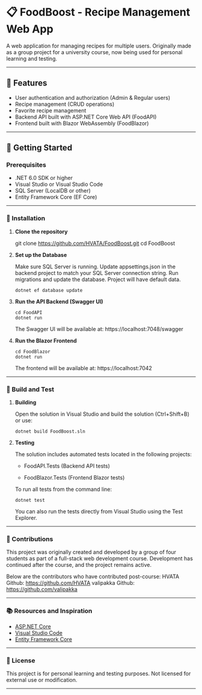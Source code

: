 ﻿# 📋 FoodBoost - Recipe Management Web App

A web application for managing recipes for multiple users. Originally made as a group project for a university course, now being used for personal learning and testing.

---

## 🌟 Features
- User authentication and authorization (Admin & Regular users)
- Recipe management (CRUD operations)
- Favorite recipe management
- Backend API built with ASP.NET Core Web API (FoodAPI)
- Frontend built with Blazor WebAssembly (FoodBlazor)

---

## 🚀 Getting Started

### Prerequisites
- .NET 6.0 SDK or higher
- Visual Studio or Visual Studio Code
- SQL Server (LocalDB or other)
- Entity Framework Core (EF Core)

---

### 🔧 Installation

1. **Clone the repository**
																																																														
	git clone https://github.com/HVATA/FoodBoost.git
    cd FoodBoost

2. **Set up the Database** 
	
	Make sure SQL Server is running.
	Update appsettings.json in the backend project to match your SQL Server connection string.
	Run migrations and update the database. Project will have default data.
    		
	   dotnet ef database update

3. **Run the API Backend (Swagger UI)**
		
	   cd FoodAPI
       dotnet run

	The Swagger UI will be available at: https://localhost:7048/swagger

4. **Run the Blazor Frontend**

	   cd FoodBlazor
       dotnet run

	The frontend will be available at: https://localhost:7042

---

### 🧩 Build and Test

1. **Building**
																																																														
	Open the solution in Visual Studio and build the solution (Ctrl+Shift+B) or use:
    
	   dotnet build FoodBoost.sln

2. **Testing** 
	
	The solution includes automated tests located in the following projects:
	
	  - FoodAPI.Tests (Backend API tests)

	  - FoodBlazor.Tests (Frontend Blazor tests)

	To run all tests from the command line:
    		
	   dotnet test

	You can also run the tests directly from Visual Studio using the Test Explorer.

---

### 🤝 Contributions

This project was originally created and developed by a group of four students as part of a full-stack web development course. 
Development has continued after the course, and the project remains active.

Below are the contributors who have contributed post-course:
HVATA Github: https://github.com/HVATA
valipakka Github: https://github.com/valipakka

---

### 📚 Resources and Inspiration

   - [ASP.NET Core](https://github.com/aspnet/Home)
   - [Visual Studio Code](https://github.com/Microsoft/vscode)
   - [Entity Framework Core](https://learn.microsoft.com/en-us/ef/core/)

---

### 📜 License

   This project is for personal learning and testing purposes. Not licensed for external use or modification.

---
